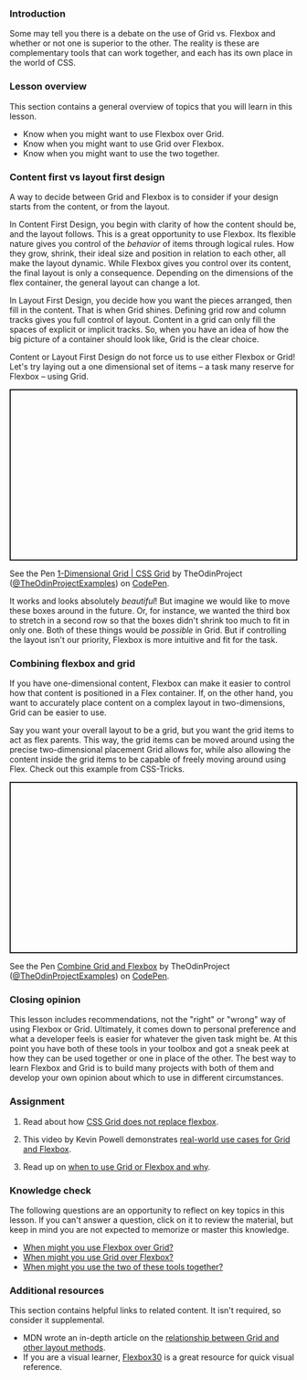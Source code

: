 ### Introduction

Some may tell you there is a debate on the use of Grid vs. Flexbox and whether or not one is superior to the other. The reality is these are complementary tools that can work together, and each has its own place in the world of CSS.

### Lesson overview

This section contains a general overview of topics that you will learn in this lesson.

- Know when you might want to use Flexbox over Grid.
- Know when you might want to use Grid over Flexbox.
- Know when you might want to use the two together.

### Content first vs layout first design

A way to decide between Grid and Flexbox is to consider if your design starts from the content, or from the layout.

In Content First Design, you begin with clarity of how the content should be, and the layout follows. This is a great opportunity to use Flexbox. Its flexible nature gives you control of the *behavior* of items through logical rules. How they grow, shrink, their ideal size and position in relation to each other, all make the layout dynamic. While Flexbox gives you control over its content, the final layout is only a consequence. Depending on the dimensions of the flex container, the general layout can change a lot.

In Layout First Design, you decide how you want the pieces arranged, then fill in the content. That is when Grid shines. Defining grid row and column tracks gives you full control of layout. Content in a grid can only fill the spaces of explicit or implicit tracks. So, when you have an idea of how the big picture of a container should look like, Grid is the clear choice.

Content or Layout First Design do not force us to use either Flexbox or Grid! Let's try laying out a one dimensional set of items – a task many reserve for Flexbox – using Grid.

<p class="codepen" data-height="300" data-theme-id="dark" data-default-tab="css,result" data-slug-hash="mdByJRV" data-editable="true" data-user="TheOdinProjectExamples" style="height: 300px; box-sizing: border-box; display: flex; align-items: center; justify-content: center; border: 2px solid; margin: 1em 0; padding: 1em;">

  <span>See the Pen <a href="https://codepen.io/TheOdinProjectExamples/pen/mdByJRV">
  1-Dimensional Grid | CSS Grid</a> by TheOdinProject (<a href="https://codepen.io/TheOdinProjectExamples">@TheOdinProjectExamples</a>)
  on <a href="https://codepen.io">CodePen</a>.</span>

</p>

<script async src="https://cpwebassets.codepen.io/assets/embed/ei.js"></script>

It works and looks absolutely *beautiful*! But imagine we would like to move these boxes around in the future. Or, for instance, we wanted the third box to stretch in a second row so that the boxes didn't shrink too much to fit in only one. Both of these things would be *possible* in Grid. But if controlling the layout isn't our priority, Flexbox is more intuitive and fit for the task.

### Combining flexbox and grid

If you have one-dimensional content, Flexbox can make it easier to control how that content is positioned in a Flex container. If, on the other hand, you want to accurately place content on a complex layout in two-dimensions, Grid can be easier to use.

Say you want your overall layout to be a grid, but you want the grid items to act as flex parents. This way, the grid items can be moved around using the precise two-dimensional placement Grid allows for, while also allowing the content inside the grid items to be capable of freely moving around using Flex. Check out this example from CSS-Tricks.

<p class="codepen" data-height="300" data-theme-id="dark" data-default-tab="css,result" data-slug-hash="vYeEOxN" data-editable="true" data-user="TheOdinProjectExamples" style="height: 300px; box-sizing: border-box; display: flex; align-items: center; justify-content: center; border: 2px solid; margin: 1em 0; padding: 1em;">

  <span>See the Pen <a href="https://codepen.io/TheOdinProjectExamples/pen/vYeEOxN">
  Combine Grid and Flexbox</a> by TheOdinProject (<a href="https://codepen.io/TheOdinProjectExamples">@TheOdinProjectExamples</a>)
  on <a href="https://codepen.io">CodePen</a>.</span>

</p>

<script async src="https://cpwebassets.codepen.io/assets/embed/ei.js"></script>

### Closing opinion

This lesson includes recommendations, not the "right" or "wrong" way of using Flexbox or Grid. Ultimately, it comes down to personal preference and what a developer feels is easier for whatever the given task might be. At this point you have both of these tools in your toolbox and got a sneak peek at how they can be used together or one in place of the other. The best way to learn Flexbox and Grid is to build many projects with both of them and develop your own opinion about which to use in different circumstances.

### Assignment

<div class="lesson-content__panel" markdown="1">

1. Read about how [CSS Grid does not replace flexbox](https://css-tricks.com/css-grid-replace-flexbox/).

1. This video by Kevin Powell demonstrates [real-world use cases for Grid and Flexbox](https://www.youtube.com/watch?v=3elGSZSWTbM).

1. Read up on [when to use Grid or Flexbox and why](https://webdesign.tutsplus.com/flexbox-vs-css-grid-which-should-you-use--cms-30184a).

</div>

### Knowledge check

The following questions are an opportunity to reflect on key topics in this lesson. If you can't answer a question, click on it to review the material, but keep in mind you are not expected to memorize or master this knowledge.

- [When might you use Flexbox over Grid?](#content-first-vs-layout-first-design)
- [When might you use Grid over Flexbox?](#content-first-vs-layout-first-design)
- [When might you use the two of these tools together?](#combining-flexbox-and-grid)

### Additional resources

This section contains helpful links to related content. It isn't required, so consider it supplemental.

- MDN wrote an in-depth article on the [relationship between Grid and other layout methods](https://developer.mozilla.org/en-US/docs/Web/CSS/CSS_Grid_Layout/Relationship_of_Grid_Layout).
- If you are a visual learner, [Flexbox30](https://www.samanthaming.com/flexbox30/) is a great resource for quick visual reference.

